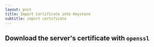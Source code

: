 ```yaml
---
layout: post
title: Import Certificate into Keystore 
subtitle: import certificate
---
```


## Download the server's certificate with ```openssl```